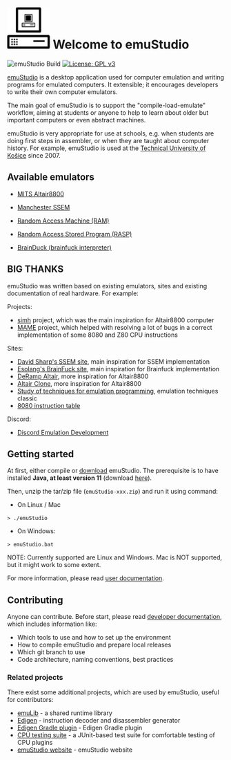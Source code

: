 # ![emuStudio logo](resources/logo-white.png "emuStudio logo") Welcome to emuStudio

![emuStudio Build](https://github.com/emustudio/emuStudio/workflows/emuStudio%20Build/badge.svg)
[![License: GPL v3](https://img.shields.io/badge/License-GPLv3-blue.svg)](https://www.gnu.org/licenses/gpl-3.0)

[emuStudio](https://www.emustudio.net/) is a desktop application used for computer emulation and writing programs
for emulated computers. It extensible; it encourages developers to write their own computer emulators.

The main goal of emuStudio is to support the "compile-load-emulate" workflow, aiming at students or anyone to help to
learn about older but important computers or even abstract machines.

emuStudio is very appropriate for use at schools, e.g. when students are doing first steps in assembler, or when they
are taught about computer history. For example, emuStudio is used at
the [Technical University of Košice](http://www.fei.tuke.sk/en)
since 2007.

## Available emulators

* [MITS Altair8800](https://www.emustudio.net/documentation/user/altair8800/)

* [Manchester SSEM](https://www.emustudio.net/documentation/user/ssem/)

* [Random Access Machine (RAM)](https://www.emustudio.net/documentation/user/ram/)

* [Random Access Stored Program (RASP)](https://www.emustudio.net/documentation/user/rasp/)

* [BrainDuck (brainfuck interpreter)](https://www.emustudio.net/documentation/user/brainduck/)

## BIG THANKS

emuStudio was written based on existing emulators, sites and existing documentation of real hardware. For example:

Projects:
- [simh](http://simh.trailing-edge.com/) project, which was the main inspiration for Altair8800 computer
- [MAME](https://www.mamedev.org/) project, which helped with resolving a lot of bugs in a correct implementation of
  some 8080 and Z80 CPU instructions

Sites:
- [David Sharp's SSEM site](https://www.davidsharp.com/baby/), main inspiration for SSEM implementation
- [Esolang's BrainFuck site](https://esolangs.org/wiki/Brainfuck), main inspiration for Brainfuck implementation
- [DeRamp Altair](https://deramp.com/altair.html), more inspiration for Altair8800
- [Altair Clone](https://altairclone.com/), more inspiration for Altair8800
- [Study of techniques for emulation programming](http://www.xsim.com/papers/Bario.2001.emubook.pdf), emulation techniques classic
- [8080 instruction table](https://tobiasvl.github.io/optable/intel-8080/classic)

Discord:
- [Discord Emulation Development](https://discord.com/channels/465585922579103744/channel-browser)

## Getting started

At first, either compile or [download](https://www.emustudio.net/download/) emuStudio.
The prerequisite is to have installed **Java, at least version 11**
(download [here](https://www.oracle.com/java/technologies/javase-downloads.html)).

Then, unzip the tar/zip file (`emuStudio-xxx.zip`) and run it using command:

- On Linux / Mac

```
> ./emuStudio
```

- On Windows:

```
> emuStudio.bat
```

NOTE: Currently supported are Linux and Windows. Mac is NOT supported, but it might work to some extent.

For more information, please read [user documentation](https://www.emustudio.net/documentation/user/introduction/).

## Contributing

Anyone can contribute. Before start, please read
[developer documentation](https://www.emustudio.net/documentation/developer/introduction/),
which includes information like:

- Which tools to use and how to set up the environment
- How to compile emuStudio and prepare local releases
- Which git branch to use
- Code architecture, naming conventions, best practices

### Related projects

There exist some additional projects, which are used by emuStudio, useful for contributors:

- [emuLib](https://github.com/emustudio/emuLib) - a shared runtime library
- [Edigen](https://github.com/emustudio/edigen) - instruction decoder and disassembler generator
- [Edigen Gradle plugin](https://github.com/emustudio/edigen-gradle-plugin) - Edigen Gradle plugin
- [CPU testing suite](https://github.com/emustudio/cpu-testsuite) - a JUnit-based test suite for comfortable testing of CPU
  plugins
- [emuStudio website](https://github.com/emustudio/emustudio.github.io) - emuStudio website
